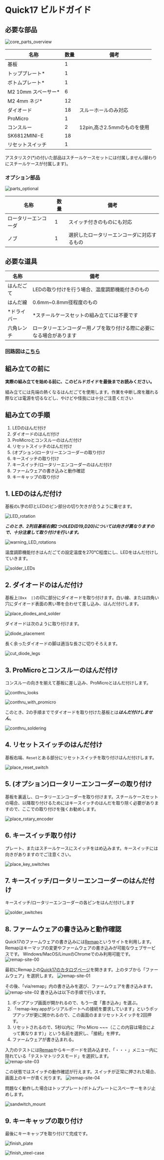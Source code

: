 # Quick17 ビルドガイド

## 必要な部品

![core_parts_overview](imgs/IMG_4770.JPG)

|名称|数量|備考|
|---|---|---|
|基板|1|
|トッププレート*|1|
|ボトムプレート*|1|
|M2 10mm スペーサー*|6|
|M2 4mm ネジ*|12|
|ダイオード|18|スルーホールのみ対応|
|ProMicro|1|
|コンスルー|2|12pin,高さ2.5mmのものを使用|
|SK6812MINI-E|18|
|リセットスイッチ|1|

アスタリスク(*)の付いた部品はスチールケースセットには付属しません(替わりにスチールケースが付属します)。

### オプション部品

![parts_optional](https://cdn.shopify.com/s/files/1/0532/0880/9633/products/pec12r-4222f-s0024_470x.jpg?v=1612413949)

|名称|数量|備考|
|---|---|---|
|ロータリーエンコーダ|1|スイッチ付きのものにも対応|
|ノブ|1|選択したロータリーエンコーダに対応するもの|


## 必要な道具

|名称|備考|
|---|---|
|はんだごて|LEDの取り付けを行う場合、温度調節機能付きのもの|
|はんだ線|0.6mm~0.8mm径程度のもの|
|*ドライバー|*スチールケースセットの組み立てには不要です|
|六角レンチ|ロータリーエンコーダー用ノブを取り付ける際に必要になる場合があります|

### 回路図は[こちら](Quick17.pdf)


## 組み立ての前に

**実際の組み立てを始める前に、このビルドガイドを最後までお読みください。**

組み立てには先端の熱くなるはんだごてを使用します。作業を中断し席を離れる際などは電源を切るなどし、やけどや怪我には十分ご注意ください

## 組み立ての手順

1. LEDのはんだ付け
1. ダイオードのはんだ付け
1. ProMicroとコンスルーのはんだ付け
1. リセットスイッチのはんだ付け
1. (オプション)ロータリーエンコーダーの取り付け
1. キースイッチの取り付け
1. キースイッチ/ロータリーエンコーダーのはんだ付け
1. ファームウェアの書き込みと動作確認
1. キーキャップの取り付け

## 1. LEDのはんだ付け

基板の`L`字の印とLEDのピン部分の切り欠きが合うように乗せます。

![LED_rotation](imgs/IMG_4771.JPG)

***このとき、2列目基板右側2つのLED(D19,D20)については向きが異なりますので、十分注意して取り付けを行います。***

![warning_LED_rotations](imgs/IMG_4772.JPG)

温度調節機能付きはんだごての設定温度を270℃程度にし、LEDをはんだ付けしていきます。

![solder_LEDs](imgs/IMG_4789.JPG)

## 2. ダイオードのはんだ付け

基板上`[Dxx  |]`の印に部分にダイオードを取り付けます。白い線、または四角い穴にダイオード表面の黒い帯を合わせて差し込み、はんだ付けします。

![place_diodes_and_solder](imgs/IMG_4779.JPG)

ダイオードは次のように取り付けます。

![diode_placement](imgs/IMG_3780.JPG)

長く余ったダイオードの脚は適当な長さに切りそろえます。

![cut_diode_legs](imgs/IMG_4782.JPG)

## 3. ProMicroとコンスルーのはんだ付け

コンスルーの向きを揃えて基板に差し込み、ProMicroとはんだ付けします。

![conthru_looks](imgs/IMG_3781.JPG)

![conthru_with_promicro](imgs/IMG_3782.JPG)

このとき、2の手順まででダイオードを取り付けた基板とは***はんだ付けしません***。

![conthru_soldering](imgs/IMG_3785.JPG)

## 4. リセットスイッチのはんだ付け

基板右端、`Reset`とある部分にリセットスイッチを取り付けはんだ付けします。

![place_reset_switch](imgs/IMG_4784.JPG)

## 5. (オプション)ロータリーエンコーダーの取り付け

基板を裏返し、ロータリーエンコーダーを取り付けます。スチールケースセットの場合、以降取り付けるためにはキースイッチのはんだを取り除く必要がありますので、ここでの取り付けを強くお勧めします。

![place_rotary_encoder](imgs/IMG_4786.JPG)

## 6. キースイッチ取り付け

プレート、またはスチールケースにスイッチをはめ込みます。キースイッチには向きがありますのでご注意くさい。

![place_key_switches](imgs/IMG_4787.JPG)

## 7. キースイッチ/ロータリーエンコーダーのはんだ付け

キースイッチ/ロータリーエンコーダーの各ピンをはんだ付けします

![solder_switches](imgs/IMG_4788.JPG)

## 8. ファームウェアの書き込みと動作確認

Quick17のファームウェアの書き込みには[Remap](https://remap-keys.app)というサイトを利用します。  
Remapはキーマップの変更やファームウェアの書き込みが可能なウェブサービスです。
Windows/MacOS/LinuxのChromeでのみ利用可能です。
![remap-site-00](imgs/remap/quick17_remap00.jpg)

最初にRemap上の[Quick17のカタログページ](https://remap-keys.app/catalog/bc2yH0FkEwkstD3hJ3BW)を開きます。上のタブから「ファームウェア」を選択します。
![remap-site-01](imgs/remap/quick17_remap01.jpg)


その後、「via/remap」内の書き込みを選び、ファームウェアを書き込みます。
![remap-site-02](imgs/remap/quick17_remap02.jpg)
書き込みは以下の手順で行います。

1. ポップアップ画面が開かれるので、もう一度「書き込み」を選ぶ。
1. 「remap-key.appがシリアルポートへの接続を要求しています」というポップアップが更に開かれるので、この画面のままリセットスイッチを2回押す。
1. リセットされるので、5秒以内に「Pro Micro ~~~（ここの内容は場合によって異なります）」という名前を選択し、「接続」を押す。
1. ファームウェアが書き込まれる。

入力のテストには[Remap](https://remap-keys.app/configure)からキーボードを読み込ませ、「・・・」メニュー内に隠れている「テストマトリクスモード」を選択します。  
![remap-site-03](imgs/remap/quick17_remap03.jpg)

この状態ではスイッチの動作確認が行えます。スイッチが正常に押された場合、画面上のキーが青く光ります。
![remap-site-04](imgs/remap/quick17_remap04.jpg)

問題なく動作した場合はトッププレート/ボトムプレートにスペーサーをネジ止めします。

![sandwitch_mount](imgs/IMG_4938.JPG)

## 9. キーキャップの取り付け

最後にキーキャップを取り付けて完成です。

![finish_plate](imgs/IMG_4941.JPG)

![finish_steel-case](imgs/IMG_4945.JPG)